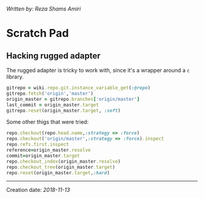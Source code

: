_Written by: Reza Shams Amiri_
# Scratch Pad

## Hacking rugged adapter
The rugged adapter is tricky to work with, since it's a wrapper around a `c` library.

``` ruby
gitrepo = wiki.repo.git.instance_variable_get(:@repo)
gitrepo.fetch('origin','master')
origin_master = gitrepo.branches['origin/master']
last_commit = origin_master.target
gitrepo.reset(origin_master.target, :soft)
```

Some other thigs that were tried:

``` ruby
repo.checkout(repo.head.name,:strategy => :force)
repo.checkout('origin/master',:strategy => :force).inspect
repo.refs.first.inspect 
reference=origin_master.resolve
commit=origin_master.target
repo.checkout_index(origin_master.resolve)
repo.checkout_tree(origin_master.target)
repo.reset(origin_master.target,:hard)
```
* * *
Creation date: _2018-11-13_
